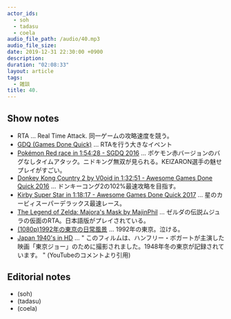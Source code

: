 ```yaml
---
actor_ids:
  - soh
  - tadasu
  - coela
audio_file_path: /audio/40.mp3
audio_file_size: 
date: 2019-12-31 22:30:00 +0900
description: 
duration: "02:08:33"
layout: article
tags: 
  - 雑談
title: 40. 
---
```


## Show notes
- RTA ... Real Time Attack. 同一ゲームの攻略速度を競う。
- [GDQ (Games Done Quick)](https://gamesdonequick.com/) ... RTAを行う大きなイベント
- [Pokémon Red race in 1:54:28 - SGDQ 2016](https://www.youtube.com/watch?v=rgcZP-uv60A) ... ポケモン赤バージョンのバグなしタイムアタック。ニドキング無双が見られる。KEIZARON選手の魅せプレイがすごい。
- [Donkey Kong Country 2 by V0oid in 1:32:51 - Awesome Games Done Quick 2016](https://www.youtube.com/watch?v=pYmyD-hR5Fc) ... ドンキーコング2の102%最速攻略を目指す。
- [Kirby Super Star in 1:18:17 - Awesome Games Done Quick 2017](https://www.youtube.com/watch?v=jxGLe3s_GQg) ... 星のカービィスーパーデラックス最速レース。
- [The Legend of Zelda: Majora's Mask by MajinPhil](https://www.youtube.com/watch?v=9pBmNcv0Mlw) ... ゼルダの伝説ムジュラの仮面のRTA。日本語版がプレイされている。
- [(1080p)1992年の東京の日常風景](https://www.youtube.com/watch?v=KJQsGpCDX54) ... 1992年の東京。泣ける。
- [Japan 1940's in HD](https://www.youtube.com/watch?v=EVbDdR9Fi90) ... " このフィルムは、ハンフリー・ボガートが主演した映画「東京ジョー」のために撮影されました。1948年冬の東京が記録されています。 " (YouTubeのコメントより引用)


## Editorial notes
- (soh)
- (tadasu)
- (coela)
